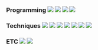 ### Programming <img src="https://img.shields.io/badge/C-A8B9CC?style=for-the-badge&logo=C&logoColor=white"> <img src="https://img.shields.io/badge/C++-00599C?style=for-the-badge&logo=C++&logoColor=white"> <img src="https://img.shields.io/badge/Python-3776AB?style=for-the-badge&logo=Python&logoColor=white"> <img src="https://img.shields.io/badge/Arduino-00979D?style=for-the-badge&logo=Arduino&logoColor=white">

### Techniques <img src="https://img.shields.io/badge/ROS-22314E?style=for-the-badge&logo=ROS&logoColor=white"> <img src="https://img.shields.io/badge/Linux-FCC624?style=for-the-badge&logo=Linux&logoColor=white"> <img src="https://img.shields.io/badge/docker-2496ED?style=for-the-badge&logo=docker&logoColor=white"> <img src="https://img.shields.io/badge/Amazon EC2-FF9900?style=for-the-badge&logo=Amazon EC2&logoColor=white"> <img src="https://img.shields.io/badge/MQTT-660066?style=for-the-badge&logo=MQTT&logoColor=white"> <img src="https://img.shields.io/badge/Redmine-B32024?style=for-the-badge&logo=Redmine&logoColor=white"> <img src="https://img.shields.io/badge/Visual Studio Code-007ACC?style=for-the-badge&logo=Visual Studio Code&logoColor=white">


### ETC <img src="https://img.shields.io/badge/Notion-000000?style=for-the-badge&logo=Notion&logoColor=white"> <img src="https://img.shields.io/badge/Tistory-000000?style=for-the-badge&logo=Tistory&logoColor=white"> 

<!--<img src="https://img.shields.io/badge/표시할이름-색상?style=for-the-badge&logo=기술스택아이콘&logoColor=white">-->



